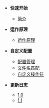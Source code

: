 + **快速开始**
    + [简介](/zh-cn/Intro.md)

+ **运作原理**
    + [运作原理](/zh-cn/Principle.md)

+ **自定义配置**
    + [配置管理](/zh-cn/AddConfig.md)
    + [文件名匹配](/zh-cn/AddRule.md)
    + [自定义操作符](/zh-cn/CustomOperator.md)
    
+ **更新日志**
    + [1.0](/zh-cn/log/1.0.md)
    + [1.1](/zh-cn/log/1.1.md)
 